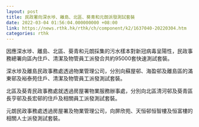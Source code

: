 ```yaml
---
layout: post
title: 民政署向深水埗、離島、北區、葵青和元朗派發測試套裝
date: 2022-03-04 01:56:04.000000000 +08:00
link: https://news.rthk.hk/rthk/ch/component/k2/1637040-20220304.htm
categories: rthk
---
```


因應深水埗、離島、北區、葵青和元朗採集的污水樣本對新冠病毒呈陽性，民政事務總署向區內住戶、清潔及物管員工派發合共約95000套快速測試套裝。

深水埗及離島民政事務處透過物業管理公司，分別向蘇屋邨、海盈邨及離島區的滿東邨及裕泰苑住戶、清潔及物管員工派發測試套裝。

北區及葵青民政事務處就透過房屋署物業服務辦事處，分別向北區清河邨及葵青區長亨邨及長宏邨的住戶及相關員工派發測試套裝。

元朗民政事務處透過房屋署及物業管理公司，向屏欣苑、天恒邨恒智樓及恒富樓的相關人士派發測試套裝。
